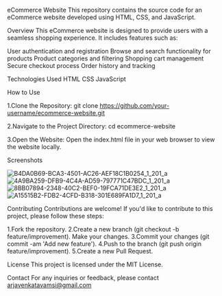 eCommerce Website
This repository contains the source code for an eCommerce website developed using HTML, CSS, and JavaScript.

Overview
This eCommerce website is designed to provide users with a seamless shopping experience. It includes features such as:

User authentication and registration
Browse and search functionality for products
Product categories and filtering
Shopping cart management
Secure checkout process
Order history and tracking


Technologies Used
HTML
CSS
JavaScript

How to Use

1.Clone the Repository:
git clone https://github.com/your-username/ecommerce-website.git

2.Navigate to the Project Directory:
cd ecommerce-website

3.Open the Website:
Open the index.html file in your web browser to view the website locally.

Screenshots

![B4DA0B69-BCA3-4501-AC26-AEF18C1B0254_1_201_a](https://github.com/vamsiarja/E-shop/assets/74002853/36479cfa-2c44-4f3f-aa17-2c07da39895e)
![4A9BA259-DFB9-4C4A-AD59-797771C47BDC_1_201_a](https://github.com/vamsiarja/E-shop/assets/74002853/b9bdbad2-5006-4051-a128-441b1337489b)
![8BB07894-2348-40C2-BEF0-19FCA71DE3E2_1_201_a](https://github.com/vamsiarja/E-shop/assets/74002853/3f003115-26a2-4388-839d-5be5afd9f15d)
![A15515B2-FDB2-4CFD-B318-301E689FA1D7_1_201_a](https://github.com/vamsiarja/E-shop/assets/74002853/095b665d-59d6-4db2-bd56-dab704ca84e2)

Contributing
Contributions are welcome! If you'd like to contribute to this project, please follow these steps:

1.Fork the repository.
2.Create a new branch (git checkout -b feature/improvement).
Make your changes.
3.Commit your changes (git commit -am 'Add new feature').
4.Push to the branch (git push origin feature/improvement).
5.Create a new Pull Request.

License
This project is licensed under the MIT License.

Contact
For any inquiries or feedback, please contact arjavenkatavamsi@gmail.com



